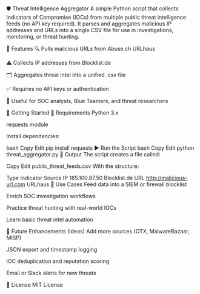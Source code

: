 🛡️ Threat Intelligence Aggregator
A simple Python script that collects Indicators of Compromise (IOCs) from multiple public threat intelligence feeds (no API key required). It parses and aggregates malicious IP addresses and URLs into a single CSV file for use in investigations, monitoring, or threat hunting.

📌 Features
🔍 Pulls malicious URLs from Abuse.ch URLhaus

⚠️ Collects IP addresses from Blocklist.de

🗂️ Aggregates threat intel into a unified .csv file

✅ Requires no API keys or authentication

🧠 Useful for SOC analysts, Blue Teamers, and threat researchers

🚀 Getting Started
🔧 Requirements
Python 3.x

requests module

Install dependencies:

bash
Copy
Edit
pip install requests
▶️ Run the Script
bash
Copy
Edit
python threat_aggregator.py
📂 Output
The script creates a file called:

Copy
Edit
public_threat_feeds.csv
With the structure:

Type	Indicator	Source
IP	185.100.87.50	Blocklist.de
URL	http://malicious-url.com	URLhaus
🧠 Use Cases
Feed data into a SIEM or firewall blocklist

Enrich SOC investigation workflows

Practice threat hunting with real-world IOCs

Learn basic threat intel automation

📌 Future Enhancements (Ideas)
Add more sources (OTX, MalwareBazaar, MISP)

JSON export and timestamp logging

IOC deduplication and reputation scoring

Email or Slack alerts for new threats

📜 License
MIT License


